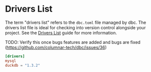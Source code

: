 <!-- Copyright (c) 2025 Columnar Technologies Inc.  All rights reserved. -->

# Drivers List

The term "drivers list" refers to the `dbc.toml` file managed by dbc. The drivers list file is ideal for checking into version control alongside your project. See the [Drivers List](../guides/drivers_list.md) guide for more information.

TODO: Verify this once bugs features are added and bugs are fixed (https://github.com/columnar-tech/dbc/issues/36)

```toml
[drivers]
mysql
duckdb = "1.3.2"
```
